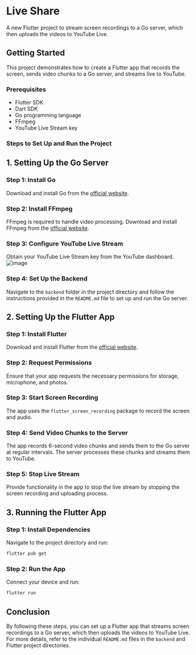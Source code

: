 # Live Share

A new Flutter project to stream screen recordings to a Go server, which then uploads the videos to YouTube Live.

## Getting Started

This project demonstrates how to create a Flutter app that records the screen, sends video chunks to a Go server, and streams live to YouTube.

### Prerequisites

- Flutter SDK
- Dart SDK
- Go programming language
- FFmpeg
- YouTube Live Stream key

### Steps to Set Up and Run the Project

## 1. Setting Up the Go Server

### Step 1: Install Go

Download and install Go from the [official website](https://golang.org/dl/).

### Step 2: Install FFmpeg

FFmpeg is required to handle video processing. Download and install FFmpeg from the [official website](https://ffmpeg.org/download.html).

### Step 3: Configure YouTube Live Stream

Obtain your YouTube Live Stream key from the YouTube dashboard.
![image](https://github.com/user-attachments/assets/b3a1b600-29e5-4384-96d3-1397b57acca9)


### Step 4: Set Up the Backend

Navigate to the `backend` folder in the project directory and follow the instructions provided in the `README.md` file to set up and run the Go server.

## 2. Setting Up the Flutter App

### Step 1: Install Flutter

Download and install Flutter from the [official website](https://flutter.dev/docs/get-started/install).

### Step 2: Request Permissions

Ensure that your app requests the necessary permissions for storage, microphone, and photos.

### Step 3: Start Screen Recording

The app uses the `flutter_screen_recording` package to record the screen and audio. 

### Step 4: Send Video Chunks to the Server

The app records 6-second video chunks and sends them to the Go server at regular intervals. The server processes these chunks and streams them to YouTube.

### Step 5: Stop Live Stream

Provide functionality in the app to stop the live stream by stopping the screen recording and uploading process.

## 3. Running the Flutter App

### Step 1: Install Dependencies

Navigate to the project directory and run:

```sh
flutter pub get
```

### Step 2: Run the App

Connect your device and run:

```sh
flutter run
```

## Conclusion

By following these steps, you can set up a Flutter app that streams screen recordings to a Go server, which then uploads the videos to YouTube Live. For more details, refer to the individual `README.md` files in the `backend` and Flutter project directories.
